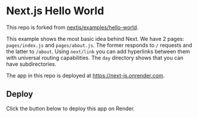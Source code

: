 # Next.js Hello World

This repo is forked from [nextjs/examples/hello-world](https://github.com/zeit/next.js/tree/canary/examples/hello-world).

This example shows the most basic idea behind Next. We have 2 pages: `pages/index.js` and `pages/about.js`. The former responds to `/` requests and the latter to `/about`. Using `next/link` you can add hyperlinks between them with universal routing capabilities. The `day` directory shows that you can have subdirectories.

The app in this repo is deployed at https://next-js.onrender.com.

## Deploy

Click the button below to deploy this app on Render.

